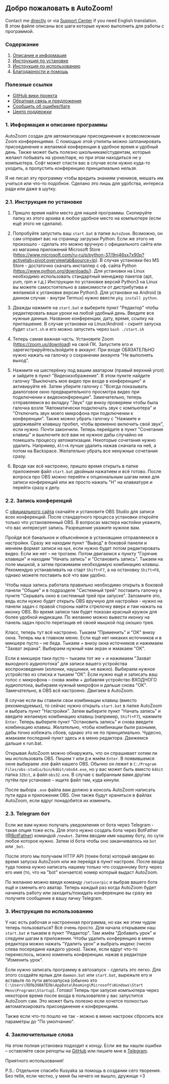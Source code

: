 ## Добро пожаловать в AutoZoom!

Contact me [directly](https://t.me/profitroll) or via [Support Center](https://www.tidio.com/talk/ydqcvfvgkud3jjk2482uaesvjpeohlh3) if you need English translation.  
В этом файле описаны все шаги которые нужно выполнить для работы с программой.

### Содержание
1. [Описание и информация](https://github.com/profitrollgame/autozoom#1-%D0%B8%D0%BD%D1%84%D0%BE%D1%80%D0%BC%D0%B0%D1%86%D0%B8%D1%8F-%D0%B8-%D0%BE%D0%BF%D0%B8%D1%81%D0%B0%D0%BD%D0%B8%D0%B5-%D0%BF%D1%80%D0%BE%D0%B3%D1%80%D0%B0%D0%BC%D0%BC%D1%8B)
2. [Инструкция по установке](https://github.com/profitrollgame/autozoom#21-%D0%B8%D0%BD%D1%81%D1%82%D1%80%D1%83%D0%BA%D1%86%D0%B8%D1%8F-%D0%BF%D0%BE-%D1%83%D1%81%D1%82%D0%B0%D0%BD%D0%BE%D0%B2%D0%BA%D0%B5)
3. [Инструкция по использованию](https://github.com/profitrollgame/autozoom#3-%D0%B8%D0%BD%D1%81%D1%82%D1%80%D1%83%D0%BA%D1%86%D0%B8%D1%8F-%D0%BF%D0%BE-%D0%B8%D1%81%D0%BF%D0%BE%D0%BB%D1%8C%D0%B7%D0%BE%D0%B2%D0%B0%D0%BD%D0%B8%D1%8E)
4. [Благодарности и помощь](https://github.com/profitrollgame/autozoom#4-%D0%B7%D0%B0%D0%BA%D0%BB%D1%8E%D1%87%D0%B8%D1%82%D0%B5%D0%BB%D1%8C%D0%BD%D1%8B%D0%B5-%D1%81%D0%BB%D0%BE%D0%B2%D0%B0)

### Полезные ссылки
* [GitHub вики проекта](https://github.com/profitrollgame/autozoom/wiki)
* [Обратная связь и предложения](https://t.me/profitroll)
* [Сообщить об ошибке/баге](https://github.com/profitrollgame/autozoom/issues)
* [Центр поддержки](https://www.tidio.com/talk/ydqcvfvgkud3jjk2482uaesvjpeohlh3)

### 1. Информация и описание программы

AutoZoom создан для автоматизации присоединения к
всевозможным Zoom конференциями. С помощью этой утилиты
можно запланировать присоединение к желаемой конференции
в удобное время и удобный день. Также может быть
полезно школьникам/студентам, которые желают побывать
на уроке/паре, но при этом находиться не у компьютера.
Софт может спасти вас в случае если нужно куда-то уходить,
а пропустить конференцию принципиально нельзя.

Я не писал эту программу чтобы вредить знаниям учеников,
мешать им учиться или что-то подобное. Сделано это лишь
для удобства, интереса ради или даже в шутку.


### 2.1. Инструкция по установке

1. Пришло время найти место для нашей программы. Скопируйте папку из этого
архива в любое удобное место на компьютере (если ещё этого не сделали).

2. Попробуйте запустить ваш `start.bat` в папке `AutoZoom`. Возможно, он сам отправит вас на страницу загрузки Python.
Если же этого не произошло - сделать это можно вручную с официального сайта или из магазина приложений
Microsoft Store (https://www.microsoft.com/ru-ru/p/python-37/9nj46sx7x90p?activetab=pivot:overviewtab&source=lp).
В случае установки без MS Store - достаточно скачать инсталлер с оф. сайта Python (https://www.python.org/downloads/).
Для установки на Linux необходимо использовать стандартный менеджер пакетов (apt, yum, rpm и т.д.)
Инструкции по установке версий Python3 на Linux вы можете самостоятельно в зависимости от дистрибутива
и желаемой к установке версии Python3.
Для установки на Android (в данном случае - внутри Termux) нужно ввести `pkg install python`.

3. Дважды нажмите на `start.bat` и выберите пункт "Редактор" чтобы редактировать ваши уроки на любой
удобный день. Введите все нужные данные. Название конференции, дату, время, ссылку на приглашение.
В случае установки на Linux/Android - скрипт запуска будет `start.sh` и его можно запустить через `bash ./start.sh`

4. Теперь самая важная часть. Установите Zoom (https://zoom.us/download) на свой ПК.
Запустите его и зарегистрируйтесь/войдите в аккаунт. При входе ОБЯЗАТЕЛЬНО
нужно нажать на галочку о сохранении аккаунта "Не выполнять выход".

5. Нажмите на шестерёнку под вашим аватаром (правый верхний угол) и зайдите
в пункт "Видеоизображение". В этом пункте найдите галочку "Выключать мое видео
при входе в конференцию" и активируйте её. Затем уберите галочку с "Всегда показывать диалоговое
окно предварительного просмотра видео при подключении к видеоконференции". Замечательно,
теперь отправляемся во вкладку "Звук" где внизу проверяем чтобы была галочка возле "Автоматически
подключать звук с компьютера" и "Отключить звук моего микрофона при подключении к конференции". Также
можно убрать галочку с "Нажмите и удерживайте клавишу пробел, чтобы временно включить свой звук", если нужно.
Почти закончили. Теперь перейдите в пункт "Сочетания клавиш" и выключите всё вам не нужное дабы случайно
не помешать процессу автоматизации. Некоторые сочетания нужно удалить. Например, `Alt+A` лучше удалить нажав
сначала на неё, а потом на Backspace. Желательно убрать все ненужные сочетания сразу.

6. Вроде как всё настроено, пришло время открыть в папке приложения файл `start.bat` двойным нажатием и всё готово.
После вопроса про OBS можно перейти к опциональным шагам ниже для записи конференций или же просто нажать
"Н" на клавиатуре и перейти сразу к делу.


### 2.2. Запись конференций

С [официального сайта](https://obsproject.com/download) скачайте и установите OBS Studio для записи всех конференций.
После стандартного процесса установки откройте только что установленный OBS. В вопросах мастера настойки укажите,
что вас интересует запись. Разрешение укажите нужное вам.

Пройдя всё банальное и объяснённое в установщике отправляемся в настройки. Сразу же находим пункт "Вывод" в боковой
панели и меняем формат записи на `mp4`, если нужно будет потом редактировать видео. Если же нет – не трогаем.
Потом двигаемся к пункту "Горячие клавиши" и находим "Начать запись" и "Остановить запись". Тыкаем на поле мышкой, а
затем прожимаем необходимую комбинацию клавиш. Рекомендую устанавливать на старт `Shift+F7`, а на остановку `Shift+F8`,
однако можете поставить всё что вам удобно.

Чтобы наша запись работала правильно необходимо открыть в боковой панели "Общие" и в подразделе "Системный трей" поставить
галочку в пункте "Скрывать окно в системный трей при запуске". Запомните это, ведь если нужно будет открыть OBS вручную
для настройки - нужно на панели задач с правой стороны найти стрелочку вверх и там нажать на иконку OBS. Во время записи
там будет показан красный кружок для более удобной индикации. По желанию можно вывести иконку на панель задач просто перетащив
её своей мышкой под окошко трея.

Класс, теперь тут всё настроено. Тыкаем "Применить" и "ОК" внизу окна. Теперь мы в главном меню. Если ещё нет никаких
источников и в микшере пусто – не беда. Тыкаем + внизу окна источников и нажимаем "Захват экрана".
Выбираем нужный нам экран и жмакаем "ОК".

Если в микшере таки пусто – тыкаем тот же + и нажимаем "Захват выходного аудиопотока" для записи вашего устройства
воспроизведения (колонки, наушники, не важно). Выбираем нужное устройство из списка и тыкаем "ОК".
Если нужно ещё и записать ваш голос с микрофона – снова жмём + добавляя устройство ВХОДНОГО аудиопотока,
выбираем нужный микрофон и дальше снова "ОК". Замечательно, в OBS всё настроено. Двигаем в AutoZoom.

В случае если вы ставили свои комбинации клавиш (вместо рекомендуемых), то сейчас нужно открыть `start.bat` в папке
AutoZoom и выбрать пункт "Настройки". Затем выберите пункт "Начать запись" и введите желаемую комбинацию
клавиш (например, `Shift+F7`), нажмите `Enter`. Теперь выберите пункт "Остановить запись" и снова введите комбинацию клавиш.
Желательно, чтобы комбинации были разными, дабы точно избежать сбоев, однако это не по принципиально. Чудесно, жмакаем
последний пункт здесь и в меню редактора. Движемся дальше к run.bat.

Открывая AutoZoom можно обнаружить, что он спрашивает хотим ли мы использовать OBS. Пишем `Y` или `Д` и жмём `Enter`.
В появившемся окне выбираем .exe файл нашего OBS. Обычно он лежит в `C:/Program Files/obs-studio/bin/64bit/obs64.exe`,
но у вас может быть вместо `64bit` папка `32bit`, а файл `obs32.exe`. В случае с выбранным вами другим путём при
установке – ищите файл там, куда кинули.

После выбора `.exe` файла вам должно в консоль AutoZoom написать пути ядра и приложения OBS.
Они также будут храниться в файлах AutoZoom, если вдруг понадобится их изменить.


### 2.3. Telegram бот
Если же вам нужно получать уведомления от бота через Telegram - такая опция тоже есть.
Для этого нужно создать бота через BotFather ([@BotFather](https://t.me/botfather)) командой `/newbot`.
Затем вводим имя нашему боту, по сути любое которое нужно. Затем id бота чтобы оно заканчивалось на `bot` или `_bot`.

После этого мы получаем HTTP API (токен бота) который вводим во время запуска AutoZoom или же перейдя в пункт
настроек. После ввода туда токена нужно написать нашему только что созданному боту через его имя (то, что на "bot" кончается)
номер который выдаст AutoZoom.

По желанию можно введя команду `/setuserpic` и выбрав вашего бота ещё и сменить его аватар.
Теперь каждый раз когда AutoZoom будет начинать работу или заходить/покидать конференцию вы сразу же получите
сообщение в вашу личку Telegram.


### 3. Инструкция по использованию

У нас есть рабочая и настроенная программа, но как же этим чудом теперь пользоваться? Всё очень просто.
Для начала открываем наш `start.bat` и тыкаем в пункт "Редактор". Там жмём "Добавить урок" и следуем шагам в приложении.
Чтобы удалить конференцию в меню редактора можно нажать "Удалить урок" и выбрать индекс (число слева посередине каждого урока).
Также, если вдруг что-то перенеслось, можно изменить конференции. нажав в редакторе "Изменить урок".

Если нужно записать программу в автозапуск - сделать это легко.
Для этого создайте ярлык для `daemon.bat` или `start.bat`, вырежьте его и вставьте по пути автозапуска
(обычно это `C:\Users\ПОЛЬЗОВАТЕЛЬ\AppData\Roaming\Microsoft\Windows\Start Menu\Programs\Startup`).
Готово! Теперь при запуске компьютера через некоторое время после входа в пользователя у вас запустится AutoZoom сам. Это
может быть полезно если хочется полностью автоматизировать присоединение к конференциям.

Также если что-то пошло не так - можно в меню настроек сбросить все параметры до "По умолчанию".


### 4. Заключительные слова

На этом полная установка подходит к концу.
Если же вы нашли ошибки – оставляйте свои репорты на [GitHub](https://github.com/profitrollgame/autozoom/issues) или пишите мне в [Telegram](https://t.me/profitroll).

Приятного использования!

P.S.: Отдельное спасибо Kusyaka за помощь в создании сего творения.
Без тебя, если честно, у меня бы ничего не вышло, дружище <3